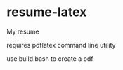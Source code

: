 resume-latex
============
My resume

requires pdflatex command line utility

use build.bash to create a pdf
